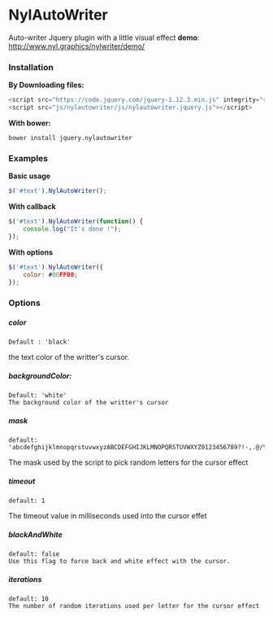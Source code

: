 # NylAutoWriter
Auto-writer Jquery plugin with a little visual effect
__demo__: http://www.nyl.graphics/nylwriter/demo/

### Installation
__By Downloading files:__
```javascript
<script src="https://code.jquery.com/jquery-1.12.3.min.js" integrity="sha256-aaODHAgvwQW1bFOGXMeX+pC4PZIPsvn2h1sArYOhgXQ="   crossorigin="anonymous"></script>
<script src="js/nylautowriter/js/nylautowriter.jquery.js"></script>
```

__With bower:__
```
bower install jquery.nylautowriter
```
### Examples
__Basic usage__
```javascript
$('#text').NylAutoWriter();
```
__With callback__
```javascript
$('#text').NylAutoWriter(function() {
    console.log("It's done !");
});
```
__With options__
```javascript
$('#text').NylAutoWriter({
    color: #00FF00;
});
```

### Options

##### color
    Default : 'black'
the text color of the writter's cursor.
##### backgroundColor:
    Default: 'white'
    The background color of the writter's cursor
##### mask
    default: 'abcdefghijklmnopqrstuvwxyzABCDEFGHIJKLMNOPQRSTUVWXYZ0123456789?!-,.@/\'"'
The mask used by the script to pick random letters for the cursor effect
##### timeout
    default: 1
The timeout value in milliseconds used into the cursor effet
##### blackAndWhite
    default: false
    Use this flag to force back and white effect with the cursor.
##### iterations
    default: 10
    The number of random iterations used per letter for the cursor effect
